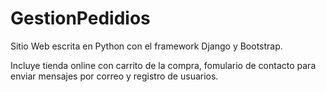 # GestionPedidios

Sitio Web escrita en Python con el framework Django y Bootstrap.

Incluye tienda online con carrito de la compra, fomulario de contacto para enviar mensajes por correo y registro de usuarios.
